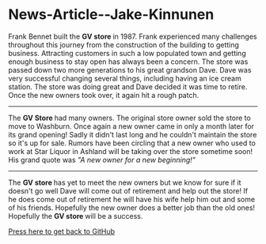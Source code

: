 # News-Article--Jake-Kinnunen

<html>
<body>
<p> Frank Bennet built the <strong> GV store </strong> in 1987.  Frank experienced many challenges throughout this journey from the construction of the building to getting business. Attracting customers in such a low populated town and getting enough business to stay open has always been a concern. The store was passed down two more generations to his great grandson Dave. Dave was very successful changing several things, including having an ice cream station. The store was doing great and Dave decided it was time to retire. Once the new owners took over, it again hit a rough patch. </p>
  <HR>
  <p> The <strong> GV Store </strong> had many owners. The original store owner sold the store to move to Washburn. Once again a  new owner came in only a month later for its grand opening! Sadly it didn't last long and he couldn't maintain the store so it's up for sale. Rumors have been circling that a new owner who used to work at Star Liquor in Ashland will be taking over the store sometime soon! His grand quote was <em> "A new owner for a new beginning!" </em> </p> 
<hr>
<p> The <strong> GV store </strong> has yet to meet the new owners but we know for sure if it doesn't go well Dave will come out of retirement and help out the store! If he does come out of retirement he will have his wife help him out and some of his friends. Hopefully the new owner does a better job than the old ones! Hopefully the <strong> GV store </strong>  will be a success.</p>
<p> <a href="https://github.com/jakekinn/jakekinn.github.io">Press here to get back to GitHub</a> </p>
</body>
</html>
